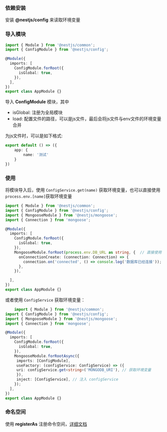 ### 依赖安装

安装 **@nestjs/config** 来读取环境变量

### 导入模块

```ts
import { Module } from '@nestjs/common';
import { ConfigModule } from '@nestjs/config';

@Module({
  imports: [
    ConfigModule.forRoot({
      isGlobal: true,
    }),
  ],
})
export class AppModule {}
```

导入 **ConfigModule** 模块，其中

- isGlobal: 注册为全局模块
- load: 配置文件的路径，可以是js文件，最后会将js文件与env文件的环境变量合并

为js文件时，可以是如下格式:

```ts
export default () => ({
    app: {
        name: '测试'
    }
})
```

### 使用

将模块导入后，使用 `ConfigService.get(name)` 获取环境变量，也可以直接使用 `process.env.[name]`获取环境变量

```ts
import { Module } from '@nestjs/common';
import { ConfigModule } from '@nestjs/config';
import { MongooseModule } from '@nestjs/mongoose';
import { Connection } from 'mongoose';

@Module({
  imports: [
    ConfigModule.forRoot({
      isGlobal: true,
    }),
    MongooseModule.forRoot(process.env.DB_URL as string, {  // 直接使用 process.env获取环境变量
      onConnectionCreate: (connection: Connection) => {
        connection.on('connected', () => console.log('数据库已经连接'));
      },
    }),

  ],
})
export class AppModule {}

```

或者使用 `ConfigService` 获取环境变量：

```ts
	import { Module } from '@nestjs/common';
import { ConfigModule } from '@nestjs/config';
import { MongooseModule } from '@nestjs/mongoose';
import { Connection } from 'mongoose';

@Module({
  imports: [
    ConfigModule.forRoot({
      isGlobal: true,
    }),
    MongooseModule.forRootAsync({
     imports: [ConfigModule],
     useFactory: (configService: ConfigService) => ({
     uri: configService.get<string>('MONGODB_URI'), // 获取环境变量
     }),
     inject: [ConfigService], // 注入 configService
    });
  ],
})
export class AppModule {}
```

### 命名空间

使用 **registerAs** 注册命令空间，[详细文档](https://docs.nestjs.com/techniques/configuration#configuration-namespaces)